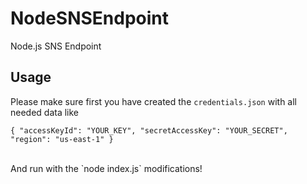 # NodeSNSEndpoint

Node.js SNS Endpoint

## Usage

Please make sure first you have created the `credentials.json` with all needed data like<br>
```
{ "accessKeyId": "YOUR_KEY", "secretAccessKey": "YOUR_SECRET", "region": "us-east-1" }
```
<br>
And run with the `node index.js` modifications!